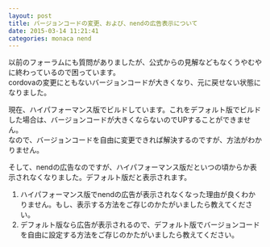 ```yaml
---
layout: post
title: バージョンコードの変更、および、nendの広告表示について
date: 2015-03-14 11:21:41
categories: monaca nend
---
```

<p>以前のフォーラムにも質問がありましたが、公式からの見解などもなくうやむやに終わっているので困っています。<br>
cordovaの変更にともないバージョンコードが大きくなり、元に戻せない状態になりました。</p>

<p>現在、ハイパフォーマンス版でビルドしています。これをデフォルト版でビルドした場合は、バージョンコードが大きくならないのでUPすることができません。<br>
なので、バージョンコードを自由に変更できれば解決するのですが、方法がわかりません。</p>

<p>そして、nendの広告なのですが、ハイパフォーマンス版だといつの頃からか表示されなくなりました。デフォルト版だと表示されます。</p>

<ol>
<li>ハイパフォーマンス版でnendの広告が表示されなくなった理由が良くわかりません。もし、表示する方法をご存じのかたがいましたら教えてください。</li>
<li>デフォルト版なら広告が表示されるので、デフォルト版でバージョンコードを自由に設定する方法をご存じのかたがいましたら教えてください。</li>
</ol>
